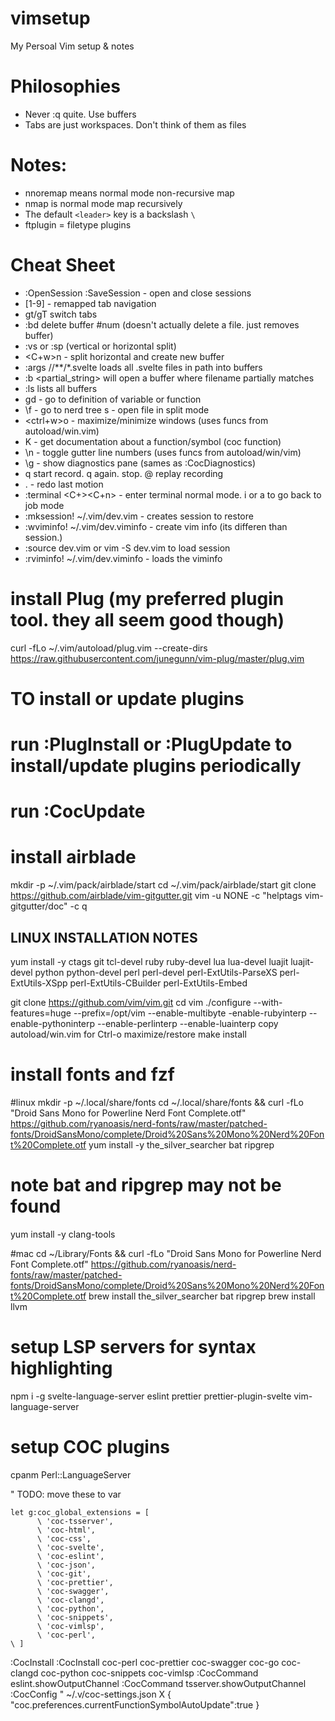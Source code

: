 # vimsetup
My Persoal Vim setup & notes

# Philosophies
- Never :q quite. Use buffers
- Tabs are just workspaces. Don't think of them as files

# Notes:
- nnoremap means normal mode non-recursive map
- nmap is normal mode map recursively
- The default `<leader>` key is a backslash `\`
- ftplugin = filetype plugins


# Cheat Sheet
- :OpenSession <name> :SaveSession <name>  - open and close sessions 
- <leader>[1-9]  - remapped tab navigation
- gt/gT switch tabs
- :bd <num>  delete buffer #num (doesn't actually delete a file. just removes buffer)
- :vs or :sp  (vertical or horizontal split)
- <C+w>n - split horizontal and create new buffer
- :args /<path>/**/*.svelte   loads all .svelte files in path into buffers
- :b <partial_string>  will open a buffer where filename partially matches
- :ls lists all buffers
- gd - go to definition of variable or function
- \f - go to nerd tree  s - open file in split mode
- <ctrl+w>o - maximize/minimize windows (uses funcs from autoload/win.vim)
- K - get documentation about a function/symbol (coc function)
- \n - toggle gutter line numbers (uses funcs from autoload/win/vim)
- \g - show diagnostics pane (sames as :CocDiagnostics)
- q<letter> start record.  q again. stop.  @<letter> replay recording
- .  - redo last motion
- :terminal <C+\><C+n>  - enter terminal normal mode.  i or a to go back to job mode
- :mksession! ~/.vim/dev.vim  - creates session to restore
- :wviminfo! ~/.vim/dev.viminfo - create vim info (its differen than session.)
- :source dev.vim  or vim -S dev.vim to load session
- :rviminfo! ~/.vim/dev.viminfo - loads the viminfo

# install Plug (my preferred plugin tool.  they all seem good though)
curl -fLo ~/.vim/autoload/plug.vim --create-dirs https://raw.githubusercontent.com/junegunn/vim-plug/master/plug.vim

# TO install or update plugins
# run :PlugInstall or :PlugUpdate to install/update plugins periodically
# run :CocUpdate

# install airblade

mkdir -p ~/.vim/pack/airblade/start
cd ~/.vim/pack/airblade/start
git clone https://github.com/airblade/vim-gitgutter.git
vim -u NONE -c "helptags vim-gitgutter/doc" -c q

## LINUX INSTALLATION NOTES
yum install -y ctags git tcl-devel  ruby ruby-devel  lua lua-devel  luajit luajit-devel  python python-devel  perl perl-devel  perl-ExtUtils-ParseXS  perl-ExtUtils-XSpp  perl-ExtUtils-CBuilder  perl-ExtUtils-Embed

git clone https://github.com/vim/vim.git
cd vim 
./configure --with-features=huge --prefix=/opt/vim  --enable-multibyte  -enable-rubyinterp  --enable-pythoninterp  --enable-perlinterp  --enable-luainterp copy autoload/win.vim for Ctrl-o maximize/restore
make install

# install fonts and fzf
#linux
mkdir -p ~/.local/share/fonts
cd ~/.local/share/fonts && curl -fLo "Droid Sans Mono for Powerline Nerd Font Complete.otf" https://github.com/ryanoasis/nerd-fonts/raw/master/patched-fonts/DroidSansMono/complete/Droid%20Sans%20Mono%20Nerd%20Font%20Complete.otf
yum install -y the_silver_searcher bat ripgrep
# note bat and ripgrep may not be found
yum install -y clang-tools

#mac
cd ~/Library/Fonts && curl -fLo "Droid Sans Mono for Powerline Nerd Font Complete.otf" https://github.com/ryanoasis/nerd-fonts/raw/master/patched-fonts/DroidSansMono/complete/Droid%20Sans%20Mono%20Nerd%20Font%20Complete.otf
brew install the_silver_searcher bat ripgrep
brew install llvm


# setup LSP servers for syntax highlighting
npm i -g svelte-language-server eslint prettier prettier-plugin-svelte vim-language-server
# setup COC plugins

cpanm Perl::LanguageServer

" TODO: move these to var 
```
let g:coc_global_extensions = [
      \ 'coc-tsserver', 
      \ 'coc-html', 
      \ 'coc-css', 
      \ 'coc-svelte', 
      \ 'coc-eslint', 
      \ 'coc-json', 
      \ 'coc-git',
      \ 'coc-prettier',
      \ 'coc-swagger',
      \ 'coc-clangd',
      \ 'coc-python',
      \ 'coc-snippets',
      \ 'coc-vimlsp',
      \ 'coc-perl',
\ ]
```
:CocInstall :CocInstall coc-perl coc-prettier coc-swagger coc-go coc-clangd coc-python coc-snippets coc-vimlsp
:CocCommand eslint.showOutputChannel
:CocCommand tsserver.showOutputChannel
:CocConfig
"     ~/.v/coc-settings.json                                                                                                                                                                                             X
 {
  "coc.preferences.currentFunctionSymbolAutoUpdate":true
 }

